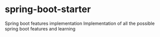 # spring-boot-starter
Spring boot features implementation 
Implementation of all the possible spring boot features and learning
